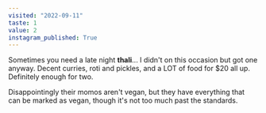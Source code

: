 ```yaml
---
visited: "2022-09-11"
taste: 1
value: 2
instagram_published: True
---
```


Sometimes you need a late night **thali**... I didn't on this occasion but got one anyway. Decent curries, roti and pickles, and a LOT of food for $20 all up. Definitely enough for two.

Disappointingly their momos aren't vegan, but they have everything that can be marked as vegan, though it's not too much past the standards.
